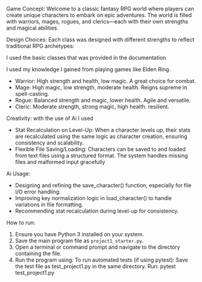 Game Concept:
Welcome to a classic fantasy RPG world where players can create unique characters to embark on epic adventures. The world is filled with warriors, mages, rogues, and clerics—each with their own strengths and magical abilities.

Design Choices:
Each class was designed with different strengths to reflect traditional RPG archetypes:

I used the basic classes that was provided in the documentation

I used my knowledge I gained from playing games like Elden Ring.
- Warrior: High strength and health, low magic. A great choice for combat.
- Mage: High magic, low strength, moderate health. Reigns supreme in spell-casting.
- Rogue: Balanced strength and magic, lower health. Agile and versatile.
- Cleric: Moderate strength, strong magic, high health. resilient.



Creativity:
with the use of Ai I used
- Stat Recalculation on Level-Up: When a character levels up, their stats are recalculated using the same logic as character creation, ensuring consistency and scalability.
- Flexible File Saving/Loading: Characters can be saved to and loaded from text files using a structured format. The system handles missing files and malformed input gracefully

Ai Usage:
- Designing and refining the save_character() function, especially for file I/O error handling.
- Improving key normalization logic in load_character() to handle variations in file formatting.
- Recommending stat recalculation during level-up for consistency.


How to run:
1. Ensure you have Python 3 installed on your system.
2. Save the main program file as `project1_starter.py`.
3. Open a terminal or command prompt and navigate to the directory containing the file.
4. Run the program using:
To run automated tests (if using pytest):
Save the test file as test_project1.py in the same directory.
Run: pytest test_project1.py
